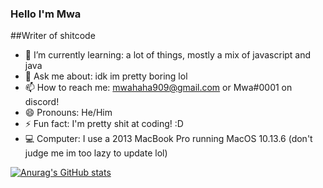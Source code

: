 ### Hello I'm Mwa
##Writer of shitcode


- 🌱 I’m currently learning: a lot of things, mostly a mix of javascript and java
- 💬 Ask me about: idk im pretty boring lol
- 📫 How to reach me: [mwahaha909@gmail.com](mailto:mwahaha909@gmail.com) or Mwa#0001 on discord!
- 😄 Pronouns: He/Him 
- ⚡ Fun fact: I'm pretty shit at coding! :D
- 💻 Computer: I use a 2013 MacBook Pro running MacOS 10.13.6 (don't judge me im too lazy to update lol)

[![Anurag's GitHub stats](https://github-readme-stats.vercel.app/api?username=mwahaha9&?theme=cobalt)](https://github.com/anuraghazra/github-readme-stats)
